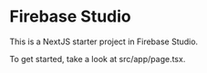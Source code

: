 # Firebase Studio

This is a NextJS starter project in Firebase Studio.

To get started, take a look at src/app/page.tsx.
